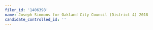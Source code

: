 ```yaml
---
filer_id: '1406398'
name: Joseph Simmons for Oakland City Council (District 4) 2018
candidate_controlled_id: ''
---
```


